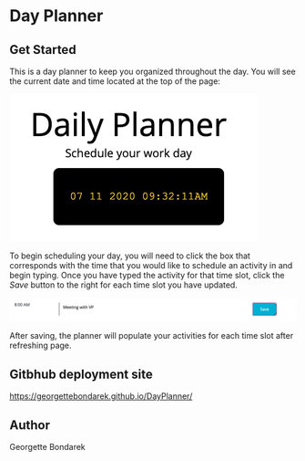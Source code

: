 # Day Planner

## Get Started

This is a day planner to keep you organized throughout the day.  You will see the current date and time located at the top of the page:

![screenshot](assets/DateandTime.png)

To begin scheduling your day, you will need to click the box that corresponds with the time that you would like to schedule an activity in and begin typing. Once you have typed the activity for that time slot, click the *Save* button to the right for each time slot you have updated.  

![screenshot](assets/timeBlock.png)

After saving, the planner will populate your activities for each time slot after refreshing page. 


## Gitbhub deployment site
https://georgettebondarek.github.io/DayPlanner/


## Author

Georgette Bondarek 
